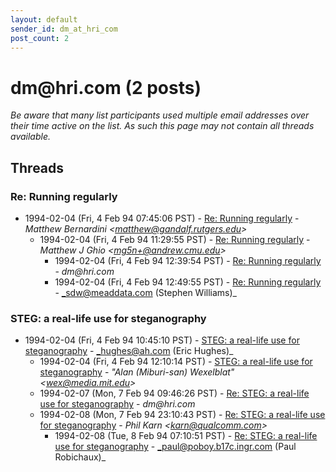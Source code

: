```yaml
---
layout: default
sender_id: dm_at_hri_com
post_count: 2
---
```


# dm<span>@</span>hri.com (2 posts)

_Be aware that many list participants used multiple email addresses over their time active on the list. As such this page may not contain all threads available._

## Threads

### Re: Running regularly
+ 1994-02-04 (Fri, 4 Feb 94 07:45:06 PST) - [Re: Running regularly](/archive/1994/02/693d8e4444291716fe2fa59f00ea533442810f8c1b8e0b4276643a235fe1a360) - _Matthew Bernardini \<matthew@gandalf.rutgers.edu\>_
  + 1994-02-04 (Fri, 4 Feb 94 11:29:55 PST) - [Re: Running regularly](/archive/1994/02/087acd2881f4e57b9bd81cd87e8dd1ce30d5454d0a03a806000b9205e8afb61c) - _Matthew J Ghio \<mg5n+@andrew.cmu.edu\>_
    + 1994-02-04 (Fri, 4 Feb 94 12:39:54 PST) - [Re: Running regularly](/archive/1994/02/74745477b94a4d0fce306b9a9c5a20a459c4818eac3c37c3469d34d467252a2e) - _dm@hri.com_
    + 1994-02-04 (Fri, 4 Feb 94 12:49:55 PST) - [Re: Running regularly](/archive/1994/02/af78f1e8474812ee23f3deb58cb59408523c2308fe6425b6c6f4a13fea9654c5) - _sdw@meaddata.com (Stephen Williams)_

### STEG: a real-life use for steganography
+ 1994-02-04 (Fri, 4 Feb 94 10:45:10 PST) - [STEG: a real-life use for steganography](/archive/1994/02/6f834c4626d052173d5ede50980c1771ec1c6b79098328bae1cd12fef233cac2) - _hughes@ah.com (Eric Hughes)_
  + 1994-02-04 (Fri, 4 Feb 94 12:10:14 PST) - [STEG: a real-life use for steganography](/archive/1994/02/0142813195b054131b4e85d270c3a5932a0e96d5ca32432dc54b3a510b898d1a) - _"Alan (Miburi-san) Wexelblat" \<wex@media.mit.edu\>_
  + 1994-02-07 (Mon, 7 Feb 94 09:46:26 PST) - [Re: STEG: a real-life use for steganography](/archive/1994/02/d716ff57355e41921348b0622f2c6c9112a2b399b6ad5fbcc9b579f7724931e6) - _dm@hri.com_
  + 1994-02-08 (Mon, 7 Feb 94 23:10:43 PST) - [Re: STEG: a real-life use for steganography](/archive/1994/02/f9b94b14a83cae1160fccc53699c0b2757d0273a1e178ed8f4fca0b467da434b) - _Phil Karn \<karn@qualcomm.com\>_
    + 1994-02-08 (Tue, 8 Feb 94 07:10:51 PST) - [Re: STEG: a real-life use for steganography](/archive/1994/02/733f5c699c360e3eb45b165638009073ac7d77cb9d16c117d2dd0f59ebe3e4dc) - _paul@poboy.b17c.ingr.com (Paul Robichaux)_

